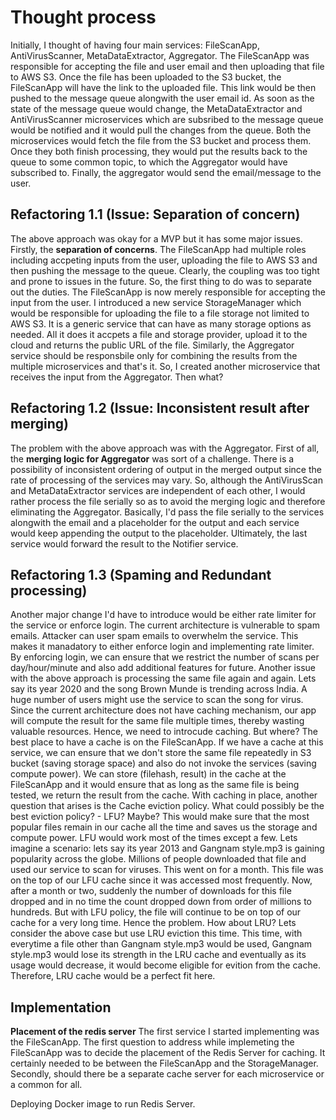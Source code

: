 # Thought process
  
Initially, I thought of having four main services: FileScanApp, AntiVirusScanner, MetaDataExtractor, Aggregator. The FileScanApp was responsible for accepting the file and user email and then uploading that file to AWS S3. Once the file has been uploaded to the S3 bucket, the FileScanApp will have the link to the uploaded file. This link would be then pushed to the message queue alongwith the user email id. As soon as the state of the message queue would change, the MetaDataExtractor and AntiVirusScanner microservices which are subsribed to the message queue would be notified and it would pull the changes from the queue. Both the microservices would fetch the file from the S3 bucket and process them. Once they both finish processing, they would put the results back to the queue to some common topic, to which the Aggregator would have subscribed to. Finally, the aggregator would send the email/message to the user.

## Refactoring 1.1 (Issue: Separation of concern)

The above approach was okay for a MVP but it has some major issues. Firstly, the **separation of concerns**. The FileScanApp had multiple roles including accpeting inputs from the user, uploading the file to AWS S3 and then pushing the message to the queue. Clearly, the coupling was too tight and prone to issues in the future. So, the first thing to do was to separate out the duties. The FileScanApp is now merely responsible for accepting the input from the user. I introduced a new service StorageManager which would be responsible for uploading the file to a file storage not limited to AWS S3. It is a generic service that can have as many storage options as needed. All it does it accpets a file and storage provider, upload it to the cloud and returns the public URL of the file. Similarly, the Aggregator service should be responsbile only for combining the results from the multiple microservices and that's it. So, I created another microservice that receives the input from the Aggregator. Then what?

## Refactoring 1.2 (Issue: Inconsistent result after merging)

The problem with the above approach was with the Aggregator. First of all, the **merging logic for Aggregator** was sort of a challenge. There is a possibility of inconsistent ordering of output in the merged output since the rate of processing of the services may vary. So, although the AntiVirusScan and MetaDataExtractor services are independent of each other, I would rather process the file serially so as to avoid the merging logic and therefore eliminating the Aggregator. Basically, I'd pass the file serially to the services alongwith the email and a placeholder for the output and each service would keep appending the output to the placeholder. Ultimately, the last service would forward the result to the Notifier service.

## Refactoring 1.3 (Spaming and Redundant processing)

Another major change I'd have to introduce would be either rate limiter for the service or enforce login.
The current architecture is vulnerable to spam emails. Attacker can user spam emails to overwhelm the service. This makes it manadatory to either enforce login and implementing rate limiter. By enforcing login, we can ensure that we restrict the number of scans per day/hour/minute and also add additional features for future. Another issue with the above approach is processing the same file again and again. Lets say its year 2020 and the song Brown Munde is trending across India. A huge number of users might use the service to scan the song for virus. Since the current architecture does not have caching mechanism, our app will compute the result for the same file multiple times, thereby wasting valuable resources. Hence, we need to introcude caching. But where? The best place to have a cache is on the FileScanApp. If we have a cache at this service, we can ensure that we don't store the same file repeatedly in S3 bucket (saving storage space) and also do not invoke the services (saving compute power). We can store (filehash, result) in the cache at the FileScanApp and it would ensure that as long as the same file is being tested, we return the result from the cache. With caching in place, another question that arises is the Cache eviction policy. What could possibly be the best eviction policy? - LFU? Maybe? This would make sure that the most popular files remain in our cache all the time and saves us the storage and compute power. LFU would work most of the times except a few. Lets imagine a scenario: lets say its year 2013 and Gangnam style.mp3 is gaining popularity across the globe. Millions of people downloaded that file and used our service to scan for viruses. This went on for a month. This file was on the top of our LFU cache since it was accessed most frequently. Now, after a month or two, suddenly the number of downloads for this file dropped and in no time the count dropped down from order of millions to hundreds. But with LFU policy, the file will continue to be on top of our cache for a very long time. Hence the problem. How about LRU? Lets consider the above case but use LRU eviction this time. This time, with everytime a file other than Gangnam style.mp3 would be used, Gangnam style.mp3 would lose its strength in the LRU cache and eventually as its usage would decrease, it would become eligible for evition from the cache. Therefore, LRU cache would be a perfect fit here.

## Implementation

**Placement of the redis server**
The first service I started implementing was the FileScanApp. The first question to address while implemeting the FileScanApp was to decide the placement of the Redis Server for caching. It certainly needed to be between the FileScanApp and the StorageManager. Secondly, should there be a separate cache server for each microservice or a common for all.

Deploying Docker image to run Redis Server.